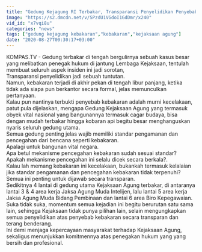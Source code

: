 ```yaml
---
title: "Gedung Kejagung RI Terbakar, Transparansi Penyelidikan Penyebab Kebakaran Jadi Tuntutan"
image: "https://s2.dmcdn.net/v/SPzdU1VGdoI1GdDmr/x240"
vid_id: "x7vqi8u"
categories: "news"
tags: ["gedung kejagung kebakaran","kebakaran","kejaksaan agung"]
date: "2020-08-27T00:30:17+03:00"
---
```

KOMPAS.TV - Gedung terbakar di tengah bergulirnya sebuah kasus besar yang melibatkan penegak hukum di jantung Lembaga Kejaksaan, tentulah membuat seluruh aspek insiden ini jadi sorotan,   <br>Transparansi penyelidikan jadi sebuah tuntutan.   <br>Namun, kebakaran terjadi di akhir pekan di tengah libur panjang, ketika tidak ada siapa pun berkantor secara formal, jelas memunculkan pertanyaan.   <br>Kalau pun nantinya terbukti penyebab kebakaran adalah murni kecelakaan, patut pula dijelaskan, mengapa Gedung Kejaksaan Agung yang termasuk obyek vital nasional yang bangunannya termasuk cagar budaya, bisa dengan mudah terbakar hingga kobaran api begitu besar menghanguskan nyaris seluruh gedung utama.   <br>Semua gedung penting jelas wajib memiliki standar pengamanan dan pencegahan dari bencana seperti kebakaran.   <br>Apalagi untuk bangunan vital negara.   <br>Apa betul mekanisme pencegahan kebakaran sudah sesuai standar?   <br>Apakah mekanisme pencegahan ini selalu dicek secara berkala?.   <br>Kalau lah memang kebakaran ini kecelakaan, bukankah termasuk kelalaian jika standar pengamanan dan pencegahan kebakaran tidak terpenuhi?   <br>Semua ini penting untuk dijawab secara transparan.   <br>Sedikitnya 4 lantai di gedung utama Kejaksaan Agung terbakar, di antaranya lantai 3 &amp; 4 area kerja Jaksa Agung Muda Intelijen, lalu lantai 5 area kerja Jaksa Agung Muda Bidang Pembinaan dan lantai 6 area Biro Kepegawaian.   <br>Suka tidak suka, momentum semua kejadian ini begitu berurutan satu sama lain, sehingga Kejaksaan tidak punya pilihan lain, selain mengungkapkan semua penyelidikan atas penyebab kebakaran secara transparan dan terang benderang.   <br>Ini demi menjaga kepercayaan masyarakat terhadap Kejaksaan Agung, sekaligus menunjukkan komitmennya atas penegakan hukum yang yang bersih dan profesional.   <br>
